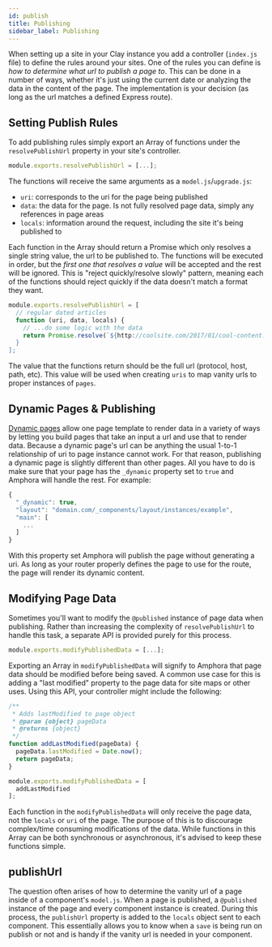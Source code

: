 ```yaml
---
id: publish
title: Publishing
sidebar_label: Publishing
---
```


When setting up a site in your Clay instance you add a controller \(`index.js` file\) to define the rules around your sites. One of the rules you can define is _how to determine what url to publish a page to_. This can be done in a number of ways, whether it's just using the current date or analyzing the data in the content of the page. The implementation is your decision \(as long as the url matches a defined Express route\).

## Setting Publish Rules

To add publishing rules simply export an Array of functions under the `resolvePublishUrl` property in your site's controller.

```javascript
module.exports.resolvePublishUrl = [...];
```

The functions will receive the same arguments as a `model.js`/`upgrade.js`:

* `uri`: corresponds to the uri for the page being published
* `data`: the data for the page. Is not fully resolved page data, simply any references in page areas
* `locals`: information around the request, including the site it's being published to

Each function in the Array should return a Promise which only resolves a single string value, the url to be published to. The functions will be executed in order, but the _first one that resolves a value_ will be accepted and the rest will be ignored. This is "reject quickly/resolve slowly" pattern, meaning each of the functions should reject quickly if the data doesn't match a format they want.

```javascript
module.exports.resolvePublishUrl = [
  // regular dated articles
  function (uri, data, locals) {
    // ...do some logic with the data
    return Promise.resolve(`${http://coolsite.com/2017/01/cool-content.html}`);
  }
];
```

The value that the functions return should be the full url \(protocol, host, path, etc\). This value will be used when creating `uris` to map vanity urls to proper instances of `pages`.

## Dynamic Pages & Publishing

[Dynamic pages](routes#dynamic-pages) allow one page template to render data in a variety of ways by letting you build pages that take an input a url and use that to render data. Because a dynamic page's url can be anything the usual 1-to-1 relationship of uri to page instance cannot work. For that reason, publishing a dynamic page is slightly different than other pages. All you have to do is make sure that your page has the `_dynamic` property set to `true` and Amphora will handle the rest. For example:

```javascript
{
  "_dynamic": true,
  "layout": "domain.com/_components/layout/instances/example",
  "main": [
    ...
  ]
}
```

With this property set Amphora will publish the page without generating a uri. As long as your router properly defines the page to use for the route, the page will render its dynamic content.

## Modifying Page Data

Sometimes you'll want to modify the `@published` instance of page data when publishing. Rather than increasing the complexity of `resolvePublishUrl` to handle this task, a separate API is provided purely for this process.

```javascript
module.exports.modifyPublishedData = [...];
```

Exporting an Array in `modifyPublishedData` will signify to Amphora that page data should be modified before being saved. A common use case for this is adding a "last modified" property to the page data for site maps or other uses. Using this API, your controller might include the following:

```javascript
/**
 * Adds lastModified to page object
 * @param {object} pageData
 * @returns {object}
 */
function addLastModified(pageData) {
  pageData.lastModified = Date.now();
  return pageData;
}

module.exports.modifyPublishedData = [
  addLastModified
];
```

Each function in the `modifyPublishedData` will only receive the page data, not the `locals` or `uri` of the page. The purpose of this is to discourage complex/time consuming modifications of the data. While functions in this Array can be both synchronous or asynchronous, it's advised to keep these functions simple.

## publishUrl

The question often arises of how to determine the vanity url of a page inside of a component's `model.js`. When a page is published, a `@published` instance of the page and every component instance is created. During this process, the `publishUrl` property is added to the `locals` object sent to each component. This essentially allows you to know when a `save` is being run on publish or not and is handy if the vanity url is needed in your component.
